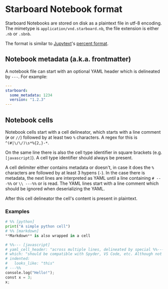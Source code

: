 # Starboard Notebook format

Starboard Notebooks are stored on disk as a plaintext file in utf-8 encoding. The mimetype is `application/vnd.starboard.nb`, the file extension is either `.nb` or `.sbnb`.

The format is similar to [Jupytext](https://github.com/mwouts/jupytext)'s [percent format](https://github.com/mwouts/jupytext/blob/master/docs/formats.md#the-percent-format).


## Notebook metadata (a.k.a. frontmatter)

A notebook file can start with an optional YAML header which is delineated by `---`. For example:

```yaml
---
starboard:
  some_metadata: 1234
  version: "1.2.3"
---
```

## Notebook cells
Notebook cells start with a cell delineator, which starts with a line comment (`#` or `//`) followed by at least two `%` characters. A regex for this is `^(#|\/\/)\s*%{2,}-*`.

On the same line there is also the cell type identifier in square brackets (e.g. `[javascript]`). A cell type identifier should always be present.

A cell delimiter either contains metadata or doesn't, in case it does the `%` characters are followed by at least 3 hypens (`-`). In the case there is metadata, the next lines are interpreted as YAML until a line containing `# ---%%` or `\\ ---%%` or is read. The YAML lines start with a line comment which should be ignored when deserializing the YAML.

After this cell delineator the cell's content is present in plaintext.

### Examples

```python
# %% [python]
print("A simple python cell")
# %% [markdown]
**Markdown** is also wrapped in a cell

# %%--- [javascript]
# yaml_cell_header: "across multiple lines, delineated by special %%--- and ---%%"
# which: "should be compatible with Spyder, VS Code, etc. Although not understood of course"
# indented:
#   looks_like: "this"
# ---%%
console.log("Hello!");
const x = 3;
x;
```